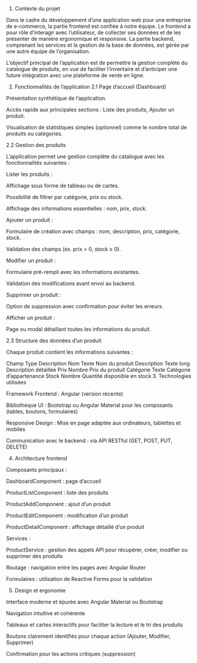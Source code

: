 1. Contexte du projet

Dans le cadre du développement d’une application web pour une entreprise de e-commerce, la partie frontend est confiée à notre équipe. Le frontend a pour rôle d’interagir avec l’utilisateur, de collecter ses données et de les présenter de manière ergonomique et responsive. La partie backend, comprenant les services et la gestion de la base de données, est gérée par une autre équipe de l’organisation.

L’objectif principal de l’application est de permettre la gestion complète du catalogue de produits, en vue de faciliter l’inventaire et d’anticiper une future intégration avec une plateforme de vente en ligne.

2. Fonctionnalités de l’application
2.1 Page d’accueil (Dashboard)

Présentation synthétique de l’application.

Accès rapide aux principales sections : Liste des produits, Ajouter un produit.

Visualisation de statistiques simples (optionnel) comme le nombre total de produits ou catégories.

2.2 Gestion des produits

L’application permet une gestion complète du catalogue avec les fonctionnalités suivantes :

Lister les produits :

Affichage sous forme de tableau ou de cartes.

Possibilité de filtrer par catégorie, prix ou stock.

Affichage des informations essentielles : nom, prix, stock.

Ajouter un produit :

Formulaire de création avec champs : nom, description, prix, catégorie, stock.

Validation des champs (ex. prix > 0, stock ≥ 0).

Modifier un produit :

Formulaire pré-rempli avec les informations existantes.

Validation des modifications avant envoi au backend.

Supprimer un produit :

Option de suppression avec confirmation pour éviter les erreurs.

Afficher un produit :

Page ou modal détaillant toutes les informations du produit.

2.3 Structure des données d’un produit

Chaque produit contient les informations suivantes :

Champ	Type	Description
Nom	Texte	Nom du produit
Description	Texte long	Description détaillée
Prix	Nombre	Prix du produit
Catégorie	Texte	Catégorie d’appartenance
Stock	Nombre	Quantité disponible en stock
3. Technologies utilisées

Framework Frontend : Angular (version récente)

Bibliothèque UI : Bootstrap ou Angular Material pour les composants (tables, boutons, formulaires)

Responsive Design : Mise en page adaptée aux ordinateurs, tablettes et mobiles

Communication avec le backend : via API RESTful (GET, POST, PUT, DELETE)

4. Architecture frontend

Composants principaux :

DashboardComponent : page d’accueil

ProductListComponent : liste des produits

ProductAddComponent : ajout d’un produit

ProductEditComponent : modification d’un produit

ProductDetailComponent : affichage détaillé d’un produit

Services :

ProductService : gestion des appels API pour récupérer, créer, modifier ou supprimer des produits

Routage : navigation entre les pages avec Angular Router

Formulaires : utilisation de Reactive Forms pour la validation

5. Design et ergonomie

Interface moderne et épurée avec Angular Material ou Bootstrap

Navigation intuitive et cohérente

Tableaux et cartes interactifs pour faciliter la lecture et le tri des produits

Boutons clairement identifiés pour chaque action (Ajouter, Modifier, Supprimer)

Confirmation pour les actions critiques (suppression)

